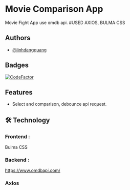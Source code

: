 
# Movie Comparison App
Movie Fight App use omdb api. #USED AXIOS, BULMA CSS




## Authors

- [@linhdangquang](https://www.github.com/linhdangquang)


## Badges
[![CodeFactor](https://www.codefactor.io/repository/github/linhdangquang/movie-comparison/badge)](https://www.codefactor.io/repository/github/linhdangquang/movie-comparison)




## Features

- Select and comparison, debounce api request.


## 🛠 Technology
### Frontend :
Bulma CSS
### Backend :
https://www.omdbapi.com/

### Axios


